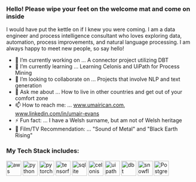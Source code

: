 ### Hello! Please wipe your feet on the welcome mat and come on inside

I would have put the kettle on if I knew you were coming. I am a data engineer and process intelligence consultant who loves exploring data, automation, process improvements, and natural language processing. I am always happy to meet new people, so say hello!


- 🔭 I’m currently working on ... A connector project utilizing DBT
- 🌱 I’m currently learning ... Learning Celonis and UiPath for Process Mining
- 👯 I’m looking to collaborate on ... Projects that involve NLP and text generation
- 💬 Ask me about ... How to live in other countries and get out of your comfort zone
- 📫 How to reach me: ... www.umairican.com, www.linkedin.com/in/umair-evans
- ⚡ Fun fact: ... I have a Welsh surname, but am not of Welsh heritage
- 🎦 Film/TV Recommendation: ... "Sound of Metal" and "Black Earth Rising"

### My Tech Stack includes:

<p align="left"><img src="https://www.vectorlogo.zone/logos/amazon_aws/amazon_aws-icon.svg" alt="aws" width="40" height="40"/>
<img src="https://www.vectorlogo.zone/logos/python/python-icon.svg" alt="python" width="40" height="40"/> <img
src="https://www.vectorlogo.zone/logos/pytorch/pytorch-icon.svg" alt="pytorch" width="40" height="40"/> <img 
src="https://www.vectorlogo.zone/logos/tensorflow/tensorflow-icon.svg" alt="tensorflow" width="40" height="40"/> <img
src="https://www.vectorlogo.zone/logos/sqlite/sqlite-icon.svg" alt="sqlite" width="40" height="40"/> <img
src="https://pbs.twimg.com/profile_images/1465964676211163136/g77r7uBz_400x400.jpg" alt="celonis" width="40" height="40"/> <img        
src="https://pbs.twimg.com/profile_images/1235171097903091712/yEBpbiQ4_400x400.jpg" alt="uipath" width="40" height="40"/> <img
src="https://pbs.twimg.com/profile_images/1410225967491076096/1n6iJpwj_400x400.jpg" alt="dbt" width="40" height="40"/> <img
src="https://www.vectorlogo.zone/util/preview.html?image=/logos/snowflake/snowflake-icon.svg" alt="snowflake" width="40" height="40"/> <img                                         
src="https://www.vectorlogo.zone/logos/postgresql/postgresql-icon.svg" alt="PostgreSQL" width="40" height="40"/></p><p>&nbsp;</p>
